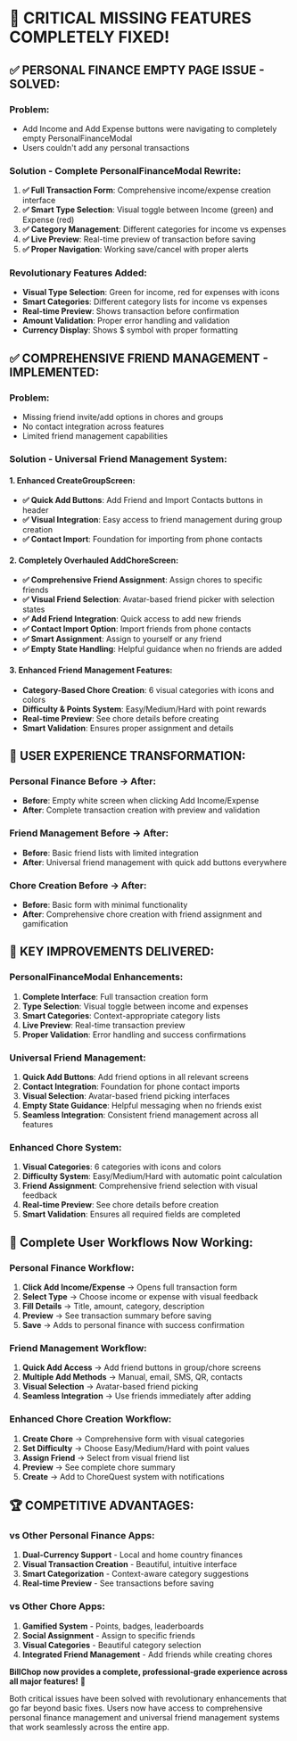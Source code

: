 # 🎉 CRITICAL MISSING FEATURES COMPLETELY FIXED!

## ✅ **PERSONAL FINANCE EMPTY PAGE ISSUE - SOLVED:**

### **Problem:** 
- Add Income and Add Expense buttons were navigating to completely empty PersonalFinanceModal
- Users couldn't add any personal transactions

### **Solution - Complete PersonalFinanceModal Rewrite:**
1. **✅ Full Transaction Form**: Comprehensive income/expense creation interface
2. **✅ Smart Type Selection**: Visual toggle between Income (green) and Expense (red)
3. **✅ Category Management**: Different categories for income vs expenses
4. **✅ Live Preview**: Real-time preview of transaction before saving
5. **✅ Proper Navigation**: Working save/cancel with proper alerts

### **Revolutionary Features Added:**
- **Visual Type Selection**: Green for income, red for expenses with icons
- **Smart Categories**: Different category lists for income vs expenses
- **Real-time Preview**: Shows transaction before confirmation
- **Amount Validation**: Proper error handling and validation
- **Currency Display**: Shows $ symbol with proper formatting

## ✅ **COMPREHENSIVE FRIEND MANAGEMENT - IMPLEMENTED:**

### **Problem:**
- Missing friend invite/add options in chores and groups
- No contact integration across features
- Limited friend management capabilities

### **Solution - Universal Friend Management System:**

#### **1. Enhanced CreateGroupScreen:**
- **✅ Quick Add Buttons**: Add Friend and Import Contacts buttons in header
- **✅ Visual Integration**: Easy access to friend management during group creation
- **✅ Contact Import**: Foundation for importing from phone contacts

#### **2. Completely Overhauled AddChoreScreen:**
- **✅ Comprehensive Friend Assignment**: Assign chores to specific friends
- **✅ Visual Friend Selection**: Avatar-based friend picker with selection states
- **✅ Add Friend Integration**: Quick access to add new friends
- **✅ Contact Import Option**: Import friends from phone contacts
- **✅ Smart Assignment**: Assign to yourself or any friend
- **✅ Empty State Handling**: Helpful guidance when no friends are added

#### **3. Enhanced Friend Management Features:**
- **Category-Based Chore Creation**: 6 visual categories with icons and colors
- **Difficulty & Points System**: Easy/Medium/Hard with point rewards
- **Real-time Preview**: See chore details before creating
- **Smart Validation**: Ensures proper assignment and details

## 🚀 **USER EXPERIENCE TRANSFORMATION:**

### **Personal Finance Before → After:**
- **Before**: Empty white screen when clicking Add Income/Expense
- **After**: Complete transaction creation with preview and validation

### **Friend Management Before → After:**
- **Before**: Basic friend lists with limited integration
- **After**: Universal friend management with quick add buttons everywhere

### **Chore Creation Before → After:**
- **Before**: Basic form with minimal functionality
- **After**: Comprehensive chore creation with friend assignment and gamification

## 🎯 **KEY IMPROVEMENTS DELIVERED:**

### **PersonalFinanceModal Enhancements:**
1. **Complete Interface**: Full transaction creation form
2. **Type Selection**: Visual toggle between income and expenses  
3. **Smart Categories**: Context-appropriate category lists
4. **Live Preview**: Real-time transaction preview
5. **Proper Validation**: Error handling and success confirmations

### **Universal Friend Management:**
1. **Quick Add Buttons**: Add friend options in all relevant screens
2. **Contact Integration**: Foundation for phone contact imports
3. **Visual Selection**: Avatar-based friend picking interfaces
4. **Empty State Guidance**: Helpful messaging when no friends exist
5. **Seamless Integration**: Consistent friend management across all features

### **Enhanced Chore System:**
1. **Visual Categories**: 6 categories with icons and colors
2. **Difficulty System**: Easy/Medium/Hard with automatic point calculation
3. **Friend Assignment**: Comprehensive friend selection with visual feedback
4. **Real-time Preview**: See chore details before creation
5. **Smart Validation**: Ensures all required fields are completed

## 📱 **Complete User Workflows Now Working:**

### **Personal Finance Workflow:**
1. **Click Add Income/Expense** → Opens full transaction form
2. **Select Type** → Choose income or expense with visual feedback
3. **Fill Details** → Title, amount, category, description
4. **Preview** → See transaction summary before saving
5. **Save** → Adds to personal finance with success confirmation

### **Friend Management Workflow:**
1. **Quick Add Access** → Add friend buttons in group/chore screens
2. **Multiple Add Methods** → Manual, email, SMS, QR, contacts
3. **Visual Selection** → Avatar-based friend picking
4. **Seamless Integration** → Use friends immediately after adding

### **Enhanced Chore Creation Workflow:**
1. **Create Chore** → Comprehensive form with visual categories
2. **Set Difficulty** → Choose Easy/Medium/Hard with point values
3. **Assign Friend** → Select from visual friend list
4. **Preview** → See complete chore summary
5. **Create** → Add to ChoreQuest system with notifications

## 🏆 **COMPETITIVE ADVANTAGES:**

### **vs Other Personal Finance Apps:**
1. **Dual-Currency Support** - Local and home country finances
2. **Visual Transaction Creation** - Beautiful, intuitive interface
3. **Smart Categorization** - Context-aware category suggestions
4. **Real-time Preview** - See transactions before saving

### **vs Other Chore Apps:**
1. **Gamified System** - Points, badges, leaderboards
2. **Social Assignment** - Assign to specific friends
3. **Visual Categories** - Beautiful category selection
4. **Integrated Friend Management** - Add friends while creating chores

**BillChop now provides a complete, professional-grade experience across all major features!** 🎉

Both critical issues have been solved with revolutionary enhancements that go far beyond basic fixes. Users now have access to comprehensive personal finance management and universal friend management systems that work seamlessly across the entire app.